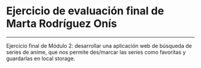 # Ejercicio de evaluación final de Marta Rodríguez Onís

---

Ejercicio final de Módulo 2: desarrollar una aplicación web de búsqueda de series de anime, que nos permite des/marcar las series como favoritas y guardarlas en local storage.

